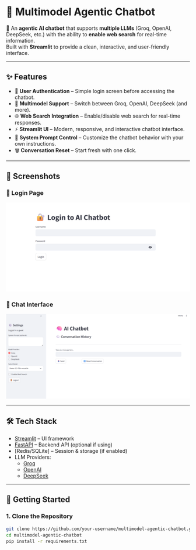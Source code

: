 # 🤖 Multimodel Agentic Chatbot

🚀 An **agentic AI chatbot** that supports **multiple LLMs** (Groq, OpenAI, DeepSeek, etc.) with the ability to **enable web search** for real-time information.  
Built with **Streamlit** to provide a clean, interactive, and user-friendly interface.

---

## ✨ Features
- 🔐 **User Authentication** – Simple login screen before accessing the chatbot.  
- 🧠 **Multimodel Support** – Switch between Groq, OpenAI, DeepSeek (and more).  
- 🌐 **Web Search Integration** – Enable/disable web search for real-time responses.  
- ⚡ **Streamlit UI** – Modern, responsive, and interactive chatbot interface.  
- 📝 **System Prompt Control** – Customize the chatbot behavior with your own instructions.  
- 🗑️ **Conversation Reset** – Start fresh with one click.  

---

## 📸 Screenshots

### 🔑 Login Page  
![Login](docs/screenshots/login.png)

### 💬 Chat Interface  
![Chat](docs/screenshots/chat.png)

---

## 🛠️ Tech Stack
- [Streamlit](https://streamlit.io/) – UI framework  
- [FastAPI](https://fastapi.tiangolo.com/) – Backend API (optional if using)  
- [Redis/SQLite] – Session & storage (if enabled)  
- LLM Providers:  
  - [Groq](https://groq.com/)  
  - [OpenAI](https://openai.com/)  
  - [DeepSeek](https://deepseek.com/)  

---

## 🚀 Getting Started

### 1. Clone the Repository
```bash
git clone https://github.com/your-username/multimodel-agentic-chatbot.git
cd multimodel-agentic-chatbot
pip install -r requirements.txt